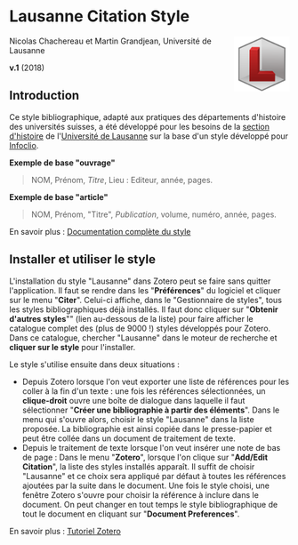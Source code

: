 # Lausanne Citation Style
<img src="https://raw.githubusercontent.com/LausanneCitationStyle/Lausanne/master/images/LausanneCitationStyle.png" alt="Lausanne Citation Style" width="100" align="right"> 

Nicolas Chachereau et Martin Grandjean, Université de Lausanne

**v.1** (2018)

## Introduction

Ce style bibliographique, adapté aux pratiques des départements d'histoire des universités suisses, a été développé pour les besoins de la [section d'histoire](https://www.unil.ch/hist/home.html) de l'[Université de Lausanne](https://www.unil.ch) sur la base d'un style développé pour [Infoclio](https://www.infoclio.ch/fr/style-de-citation-infoclioch-instructions-pour-zotero).

**Exemple de base "ouvrage"**

> NOM, Prénom, *Titre*, Lieu : Editeur, année, pages.

**Exemple de base "article"**

> NOM, Prénom, "Titre", *Publication*, volume, numéro, année, pages.

En savoir plus : [Documentation complète du style]()

## Installer et utiliser le style

L'installation du style "Lausanne" dans Zotero peut se faire sans quitter l'application. Il faut se rendre dans les "**Préférences**" du logiciel et cliquer sur le menu "**Citer**". Celui-ci affiche, dans le "Gestionnaire de styles", tous les styles bibliographiques déjà installés. Il faut donc cliquer sur "**Obtenir d'autres styles**"" (lien au-dessous de la liste) pour faire afficher le catalogue complet des (plus de 9000 !) styles développés pour Zotero. Dans ce catalogue, chercher "Lausanne" dans le moteur de recherche et **cliquer sur le style** pour l'installer.

Le style s'utilise ensuite dans deux situations : 
* Depuis Zotero lorsque l'on veut exporter une liste de références pour les coller à la fin d'un texte : une fois les références sélectionnées, un **clique-droit** ouvre une boîte de dialogue dans laquelle il faut sélectionner "**Créer une bibliographie à partir des éléments**". Dans le menu qui s'ouvre alors, choisir le style "Lausanne" dans la liste proposée. La bibliographie est ainsi copiée dans le presse-papier et peut être collée dans un document de traitement de texte.
* Depuis le traitement de texte lorsque l'on veut insérer une note de bas de page : Dans le menu "**Zotero**", lorsque l'on clique sur "**Add/Edit Citation**", la liste des styles installés apparaît. Il suffit de choisir "Lausanne" et ce choix sera appliqué par défaut à toutes les références ajoutées par la suite dans le document. Une fois le style choisi, une fenêtre Zotero s'ouvre pour choisir la référence à inclure dans le document. On peut changer en tout temps le style bibliographique de tout le document en cliquant sur "**Document Preferences**".

En savoir plus : [Tutoriel Zotero]()
